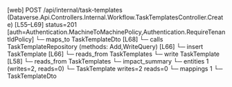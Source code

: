 [web] POST /api/internal/task-templates  (Dataverse.Api.Controllers.Internal.Workflow.TaskTemplatesController.Create)  [L55–L69] status=201 [auth=Authentication.MachineToMachinePolicy,Authentication.RequireTenantIdPolicy]
  └─ maps_to TaskTemplateDto [L68]
  └─ calls TaskTemplateRepository (methods: Add,WriteQuery) [L66]
  └─ insert TaskTemplate [L66]
    └─ reads_from TaskTemplates
  └─ write TaskTemplate [L58]
    └─ reads_from TaskTemplates
  └─ impact_summary
    └─ entities 1 (writes=2, reads=0)
      └─ TaskTemplate writes=2 reads=0
    └─ mappings 1
      └─ TaskTemplateDto

